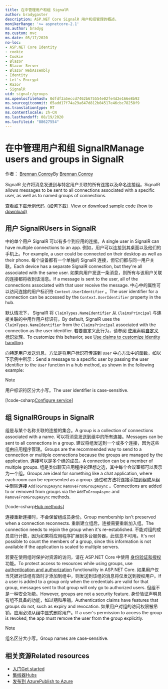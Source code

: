 ```yaml
---
title: 在中管理用户和组 SignalR
author: bradygaster
description: ASP.NET Core SignalR 用户和组管理的概述。
monikerRange: '>= aspnetcore-2.1'
ms.author: bradyg
ms.custom: mvc
ms.date: 05/17/2020
no-loc:
- ASP.NET Core Identity
- cookie
- Cookie
- Blazor
- Blazor Server
- Blazor WebAssembly
- Identity
- Let's Encrypt
- Razor
- SignalR
uid: signalr/groups
ms.openlocfilehash: 0dfdf3a5eccd7462b675554e02fe4d2e166e8b92
ms.sourcegitcommit: 65add17f74a29a647d812b04517e46cbc78258f9
ms.translationtype: MT
ms.contentlocale: zh-CN
ms.lasthandoff: 08/19/2020
ms.locfileid: "88627554"
---
```

# <a name="manage-users-and-groups-in-no-locsignalr"></a><span data-ttu-id="24b4a-103">在中管理用户和组 SignalR</span><span class="sxs-lookup"><span data-stu-id="24b4a-103">Manage users and groups in SignalR</span></span>

<span data-ttu-id="24b4a-104">作者： [Brennan Conroy](https://github.com/BrennanConroy)</span><span class="sxs-lookup"><span data-stu-id="24b4a-104">By [Brennan Conroy](https://github.com/BrennanConroy)</span></span>

<span data-ttu-id="24b4a-105">SignalR 允许将消息发送到与特定用户关联的所有连接以及命名连接组。</span><span class="sxs-lookup"><span data-stu-id="24b4a-105">SignalR allows messages to be sent to all connections associated with a specific user, as well as to named groups of connections.</span></span>

<span data-ttu-id="24b4a-106">[查看或下载示例代码](https://github.com/dotnet/AspNetCore.Docs/tree/master/aspnetcore/signalr/groups/sample/)[（如何下载）](xref:index#how-to-download-a-sample)</span><span class="sxs-lookup"><span data-stu-id="24b4a-106">[View or download sample code](https://github.com/dotnet/AspNetCore.Docs/tree/master/aspnetcore/signalr/groups/sample/) [(how to download)](xref:index#how-to-download-a-sample)</span></span>

## <a name="users-in-no-locsignalr"></a><span data-ttu-id="24b4a-107">用户 SignalR</span><span class="sxs-lookup"><span data-stu-id="24b4a-107">Users in SignalR</span></span>

<span data-ttu-id="24b4a-108">中的单个用户 SignalR 可以有多个到应用的连接。</span><span class="sxs-lookup"><span data-stu-id="24b4a-108">A single user in SignalR can have multiple connections to an app.</span></span> <span data-ttu-id="24b4a-109">例如，用户可以连接到其桌面以及他们的手机上。</span><span class="sxs-lookup"><span data-stu-id="24b4a-109">For example, a user could be connected on their desktop as well as their phone.</span></span> <span data-ttu-id="24b4a-110">每个设备都有一个单独的 SignalR 连接，但它们都与同一用户关联。</span><span class="sxs-lookup"><span data-stu-id="24b4a-110">Each device has a separate SignalR connection, but they're all associated with the same user.</span></span> <span data-ttu-id="24b4a-111">如果向用户发送一条消息，则所有与该用户关联的连接都将收到该消息。</span><span class="sxs-lookup"><span data-stu-id="24b4a-111">If a message is sent to the user, all of the connections associated with that user receive the message.</span></span> <span data-ttu-id="24b4a-112">中心中的属性可以访问连接的用户标识符 `Context.UserIdentifier` 。</span><span class="sxs-lookup"><span data-stu-id="24b4a-112">The user identifier for a connection can be accessed by the `Context.UserIdentifier` property in the hub.</span></span>

<span data-ttu-id="24b4a-113">默认情况下， SignalR 将 `ClaimTypes.NameIdentifier` 从 `ClaimsPrincipal` 与连接关联的中用作用户标识符。</span><span class="sxs-lookup"><span data-stu-id="24b4a-113">By default, SignalR uses the `ClaimTypes.NameIdentifier` from the `ClaimsPrincipal` associated with the connection as the user identifier.</span></span> <span data-ttu-id="24b4a-114">若要自定义此行为，请参阅 [使用声明自定义标识处理](xref:signalr/authn-and-authz#use-claims-to-customize-identity-handling)。</span><span class="sxs-lookup"><span data-stu-id="24b4a-114">To customize this behavior, see [Use claims to customize identity handling](xref:signalr/authn-and-authz#use-claims-to-customize-identity-handling).</span></span>

<span data-ttu-id="24b4a-115">向特定用户发送消息，方法是将用户标识符传递到 `User` 中心方法中的函数，如以下示例中所示：</span><span class="sxs-lookup"><span data-stu-id="24b4a-115">Send a message to a specific user by passing the user identifier to the `User` function in a hub method, as shown in the following example:</span></span>

> [!NOTE]
> <span data-ttu-id="24b4a-116">用户标识符区分大小写。</span><span class="sxs-lookup"><span data-stu-id="24b4a-116">The user identifier is case-sensitive.</span></span>

[!code-csharp[Configure service](groups/sample/Hubs/ChatHub.cs?range=29-32)]

## <a name="groups-in-no-locsignalr"></a><span data-ttu-id="24b4a-117">组 SignalR</span><span class="sxs-lookup"><span data-stu-id="24b4a-117">Groups in SignalR</span></span>

<span data-ttu-id="24b4a-118">组是与某个名称关联的连接的集合。</span><span class="sxs-lookup"><span data-stu-id="24b4a-118">A group is a collection of connections associated with a name.</span></span> <span data-ttu-id="24b4a-119">可以将消息发送到组中的所有连接。</span><span class="sxs-lookup"><span data-stu-id="24b4a-119">Messages can be sent to all connections in a group.</span></span> <span data-ttu-id="24b4a-120">建议将组发送到一个或多个连接，因为这些组由应用程序管理。</span><span class="sxs-lookup"><span data-stu-id="24b4a-120">Groups are the recommended way to send to a connection or multiple connections because the groups are managed by the application.</span></span> <span data-ttu-id="24b4a-121">连接可以是多个组的成员。</span><span class="sxs-lookup"><span data-stu-id="24b4a-121">A connection can be a member of multiple groups.</span></span> <span data-ttu-id="24b4a-122">组是类似聊天应用程序的理想之选，其中每个会议室都可以表示为一个组。</span><span class="sxs-lookup"><span data-stu-id="24b4a-122">Groups are ideal for something like a chat application, where each room can be represented as a group.</span></span> <span data-ttu-id="24b4a-123">通过和方法将连接添加到组或从组中删除连接 `AddToGroupAsync` `RemoveFromGroupAsync` 。</span><span class="sxs-lookup"><span data-stu-id="24b4a-123">Connections are added to or removed from groups via the `AddToGroupAsync` and `RemoveFromGroupAsync` methods.</span></span>

[!code-csharp[Hub methods](groups/sample/Hubs/ChatHub.cs?range=15-27)]

<span data-ttu-id="24b4a-124">连接重新连接时，不会保留组成员身份。</span><span class="sxs-lookup"><span data-stu-id="24b4a-124">Group membership isn't preserved when a connection reconnects.</span></span> <span data-ttu-id="24b4a-125">重新建立组后，连接需要重新加入组。</span><span class="sxs-lookup"><span data-stu-id="24b4a-125">The connection needs to rejoin the group when it's re-established.</span></span> <span data-ttu-id="24b4a-126">不能对组的成员进行计数，因为如果将应用程序扩展到多台服务器，此信息不可用。</span><span class="sxs-lookup"><span data-stu-id="24b4a-126">It's not possible to count the members of a group, since this information is not available if the application is scaled to multiple servers.</span></span>

<span data-ttu-id="24b4a-127">若要在使用组时保护对资源的访问，请在 ASP.NET Core 中使用 [身份验证和授权](xref:signalr/authn-and-authz) 功能。</span><span class="sxs-lookup"><span data-stu-id="24b4a-127">To protect access to resources while using groups, use [authentication and authorization](xref:signalr/authn-and-authz) functionality in ASP.NET Core.</span></span> <span data-ttu-id="24b4a-128">如果用户仅当凭据对该组有效时才添加到组中，则发送到该组的消息将仅发送到授权用户。</span><span class="sxs-lookup"><span data-stu-id="24b4a-128">If a user is added to a group only when the credentials are valid for that group, messages sent to that group will only go to authorized users.</span></span> <span data-ttu-id="24b4a-129">但组不是一种安全功能。</span><span class="sxs-lookup"><span data-stu-id="24b4a-129">However, groups are not a security feature.</span></span> <span data-ttu-id="24b4a-130">身份验证声明具有组不具备的功能，如过期和吊销。</span><span class="sxs-lookup"><span data-stu-id="24b4a-130">Authentication claims have features that groups do not, such as expiry and revocation.</span></span> <span data-ttu-id="24b4a-131">如果用户对组的访问权限被吊销，应用必须从组中显式删除用户。</span><span class="sxs-lookup"><span data-stu-id="24b4a-131">If a user's permission to access the group is revoked, the app must remove the user from the group explicitly.</span></span>

> [!NOTE]
> <span data-ttu-id="24b4a-132">组名区分大小写。</span><span class="sxs-lookup"><span data-stu-id="24b4a-132">Group names are case-sensitive.</span></span>

## <a name="related-resources"></a><span data-ttu-id="24b4a-133">相关资源</span><span class="sxs-lookup"><span data-stu-id="24b4a-133">Related resources</span></span>

* [<span data-ttu-id="24b4a-134">入门</span><span class="sxs-lookup"><span data-stu-id="24b4a-134">Get started</span></span>](xref:tutorials/signalr)
* [<span data-ttu-id="24b4a-135">集线器</span><span class="sxs-lookup"><span data-stu-id="24b4a-135">Hubs</span></span>](xref:signalr/hubs)
* [<span data-ttu-id="24b4a-136">发布到 Azure</span><span class="sxs-lookup"><span data-stu-id="24b4a-136">Publish to Azure</span></span>](xref:signalr/publish-to-azure-web-app)
